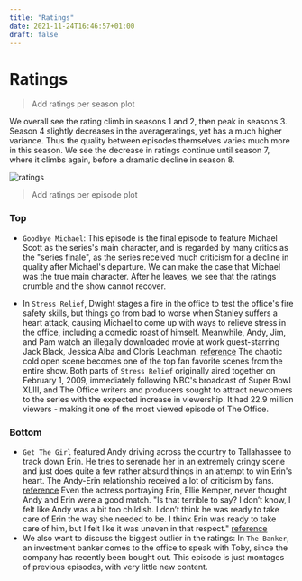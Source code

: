 ```yaml
---
title: "Ratings"
date: 2021-11-24T16:46:57+01:00
draft: false
---
```


# Ratings

> Add ratings per season plot

We overall see the rating climb in seasons 1 and 2, then peak in seasons 3. Season 4 slightly decreases in the averageratings, yet has a much higher variance. Thus the quality between episodes themselves varies much more in this season. We see the decrease in ratings continue until season 7, where it climbs again, before a dramatic decline in season 8.

![ratings]({{<baseurl>}}/images/ratings.png)

> Add ratings per episode plot

### Top 

- `Goodbye Michael`: This episode is the final episode to feature Michael Scott as the series's main character, and is regarded by many critics as the "series finale", as the series received much criticism for a decline in quality after Michael's departure. We can make the case that Michael was the true main character. After he leaves, we see that the ratings crumble and the show cannot recover.

- In `Stress Relief`, Dwight stages a fire in the office to test the office's fire safety skills, but things go from bad to worse when Stanley suffers a heart attack, causing Michael to come up with ways to relieve stress in the office, including a comedic roast of himself. Meanwhile, Andy, Jim, and Pam watch an illegally downloaded movie at work guest-starring Jack Black, Jessica Alba and Cloris Leachman. [reference](https://en.wikipedia.org/wiki/Stress_Relief_(The_Office)) 
The chaotic cold open scene becomes one of the top fan favorite scenes from the entire show.
Both parts of `Stress Relief` originally aired together on February 1, 2009, immediately following NBC's broadcast of Super Bowl XLIII, and The Office writers and producers sought to attract newcomers to the series with the expected increase in viewership. It had 22.9 million viewers - making it one of the most viewed episode of The Office.

### Bottom

- `Get The Girl` featured Andy driving across the country to Tallahassee to track down Erin. He tries to serenade her in an extremely cringy scene and just does quite a few rather absurd things in an attempt to win Erin's heart. The Andy-Erin relationship received a lot of criticism by fans. [reference](https://screenrant.com/the-office-worst-episodes-imdb/)
Even the actress portraying Erin, Ellie Kemper, never thought Andy and Erin were a good match. "Is that terrible to say? I don’t know, I felt like Andy was a bit too childish. I don’t think he was ready to take care of Erin the way she needed to be. I think Erin was ready to take care of him, but I felt like it was uneven in that respect." [reference](https://www.cinemablend.com/television/2553336/why-the-offices-ellie-kemper-wasnt-exactly-a-fan-of-erin-and-andys-relationship)
- We also want to discuss the biggest outlier in the ratings: In `The Banker`, an investment banker comes to the office to speak with Toby, since the company has recently been bought out. This episode is just montages of previous episodes, with very little new content.